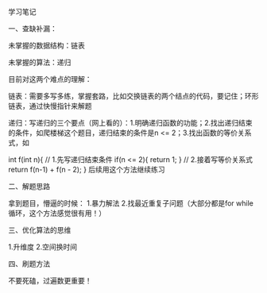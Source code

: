 学习笔记

一、查缺补漏：

未掌握的数据结构：链表

未掌握的算法：递归

目前对这两个难点的理解：

链表：需要多写多练，掌握套路，比如交换链表的两个结点的代码，要记住；环形链表，通过快慢指针来解题

递归：写递归的三个要点（网上看的）：1.明确递归函数的功能；2.找出递归结束的条件，如爬楼梯这个题目，递归结束的条件是n <= 2；3.找出函数的等价关系式，如

int f(int n){
    // 1.先写递归结束条件
    if(n <= 2){
        return 1;
    }
    // 2.接着写等价关系式
    return f(n-1) + f(n - 2);
}
后续用这个方法继续练习

二、解题思路

拿到题目，懵逼的时候：
1.暴力解法
2.找最近重复子问题（大部分都是for while循环，这个方法感觉很有用！）

三、优化算法的思维

1.升维度
2.空间换时间

四、刷题方法

不要死磕，过遍数更重要！
